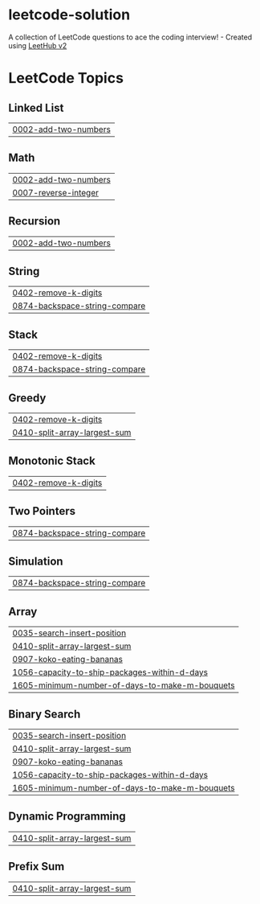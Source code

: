 # leetcode-solution
A collection of LeetCode questions to ace the coding interview! - Created using [LeetHub v2](https://github.com/arunbhardwaj/LeetHub-2.0)

<!---LeetCode Topics Start-->
# LeetCode Topics
## Linked List
|  |
| ------- |
| [0002-add-two-numbers](https://github.com/rajputishwar/leetcode-solution/tree/master/0002-add-two-numbers) |
## Math
|  |
| ------- |
| [0002-add-two-numbers](https://github.com/rajputishwar/leetcode-solution/tree/master/0002-add-two-numbers) |
| [0007-reverse-integer](https://github.com/rajputishwar/leetcode-solution/tree/master/0007-reverse-integer) |
## Recursion
|  |
| ------- |
| [0002-add-two-numbers](https://github.com/rajputishwar/leetcode-solution/tree/master/0002-add-two-numbers) |
## String
|  |
| ------- |
| [0402-remove-k-digits](https://github.com/rajputishwar/leetcode-solution/tree/master/0402-remove-k-digits) |
| [0874-backspace-string-compare](https://github.com/rajputishwar/leetcode-solution/tree/master/0874-backspace-string-compare) |
## Stack
|  |
| ------- |
| [0402-remove-k-digits](https://github.com/rajputishwar/leetcode-solution/tree/master/0402-remove-k-digits) |
| [0874-backspace-string-compare](https://github.com/rajputishwar/leetcode-solution/tree/master/0874-backspace-string-compare) |
## Greedy
|  |
| ------- |
| [0402-remove-k-digits](https://github.com/rajputishwar/leetcode-solution/tree/master/0402-remove-k-digits) |
| [0410-split-array-largest-sum](https://github.com/rajputishwar/leetcode-solution/tree/master/0410-split-array-largest-sum) |
## Monotonic Stack
|  |
| ------- |
| [0402-remove-k-digits](https://github.com/rajputishwar/leetcode-solution/tree/master/0402-remove-k-digits) |
## Two Pointers
|  |
| ------- |
| [0874-backspace-string-compare](https://github.com/rajputishwar/leetcode-solution/tree/master/0874-backspace-string-compare) |
## Simulation
|  |
| ------- |
| [0874-backspace-string-compare](https://github.com/rajputishwar/leetcode-solution/tree/master/0874-backspace-string-compare) |
## Array
|  |
| ------- |
| [0035-search-insert-position](https://github.com/rajputishwar/leetcode-solution/tree/master/0035-search-insert-position) |
| [0410-split-array-largest-sum](https://github.com/rajputishwar/leetcode-solution/tree/master/0410-split-array-largest-sum) |
| [0907-koko-eating-bananas](https://github.com/rajputishwar/leetcode-solution/tree/master/0907-koko-eating-bananas) |
| [1056-capacity-to-ship-packages-within-d-days](https://github.com/rajputishwar/leetcode-solution/tree/master/1056-capacity-to-ship-packages-within-d-days) |
| [1605-minimum-number-of-days-to-make-m-bouquets](https://github.com/rajputishwar/leetcode-solution/tree/master/1605-minimum-number-of-days-to-make-m-bouquets) |
## Binary Search
|  |
| ------- |
| [0035-search-insert-position](https://github.com/rajputishwar/leetcode-solution/tree/master/0035-search-insert-position) |
| [0410-split-array-largest-sum](https://github.com/rajputishwar/leetcode-solution/tree/master/0410-split-array-largest-sum) |
| [0907-koko-eating-bananas](https://github.com/rajputishwar/leetcode-solution/tree/master/0907-koko-eating-bananas) |
| [1056-capacity-to-ship-packages-within-d-days](https://github.com/rajputishwar/leetcode-solution/tree/master/1056-capacity-to-ship-packages-within-d-days) |
| [1605-minimum-number-of-days-to-make-m-bouquets](https://github.com/rajputishwar/leetcode-solution/tree/master/1605-minimum-number-of-days-to-make-m-bouquets) |
## Dynamic Programming
|  |
| ------- |
| [0410-split-array-largest-sum](https://github.com/rajputishwar/leetcode-solution/tree/master/0410-split-array-largest-sum) |
## Prefix Sum
|  |
| ------- |
| [0410-split-array-largest-sum](https://github.com/rajputishwar/leetcode-solution/tree/master/0410-split-array-largest-sum) |
<!---LeetCode Topics End-->
